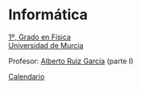 # Informática

[1º, Grado en Física][fis]<br>
[Universidad de Murcia][um]

Profesor: [Alberto Ruiz García][yo] (parte I)

[Calendario](https://www.um.es/documents/14152/10096322/Primero-C1+curso2018-19.pdf)

[yo]: http://dis.um.es/profesores/alberto
[fis]: http://www.um.es/web/quimica/contenido/estudios/grados/fisica
[um]: http://dis.um.es/


